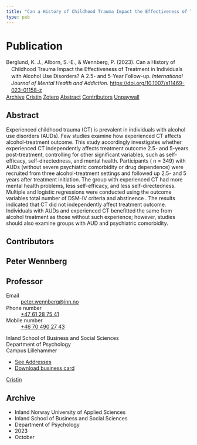 ```yaml
---
title: "Can a History of Childhood Trauma Impact the Effectiveness of Treatment in Individuals with Alcohol Use Disorders? A 2.5- and 5-Year Follow-up"
type: pub
---
```

<h1>Publication</h1>
<article id="csl-bib-container-D992S8PD" class="csl-bib-container">
  <div class="csl-bib-body" style="line-height: 1.35; padding-left: 1em; text-indent:-1em;">
  <div class="csl-entry">Berglund, K. J., Alborn, S.-E., &amp; Wennberg, P. (2023). Can a History of Childhood Trauma Impact the Effectiveness of Treatment in Individuals with Alcohol Use Disorders? A 2.5- and 5-Year Follow-up. <i>International Journal of Mental Health and Addiction</i>. <a href="https://doi.org/10.1007/s11469-023-01158-z">https://doi.org/10.1007/s11469-023-01158-z</a></div>
</div>
  <div class="csl-bib-buttons">
    <a href="#taxonomy-article-D992S8PD" class="csl-bib-button">Archive</a>
    <a href="https://app.cristin.no/results/show.jsf?id=2190582" alt="Cristin URL" class="csl-bib-button">Cristin</a>
    <a href="http://zotero.org/groups/5022929/items/D992S8PD" alt="Zotero URL" class="csl-bib-button">Zotero</a>
    <a href="#abstract-article-D992S8PD" class="csl-bib-button">Abstract</a>
    <a href="#contributors-article-D992S8PD" class="csl-bib-button">Contributors</a>
    <a href="https://link.springer.com/content/pdf/10.1007/s11469-023-01158-z.pdf" class="csl-bib-button">Unpaywall</a>
  </div>
  <div id="csl-bib-meta-container-D992S8PD"></div>
</article>
<div id="csl-bib-meta-D992S8PD" class="csl-bib-meta">
  <article id="abstract-article-D992S8PD" class="abstract-article">
    <h1>Abstract</h1>
    Experienced childhood trauma (CT) is prevalent in individuals with alcohol use disorders (AUDs). Few studies examine how experienced CT affects alcohol-treatment outcome. This study accordingly investigates whether experienced CT independently affects treatment outcome 2.5- and 5-years post-treatment, controlling for other significant variables, such as self-efficacy, self-directedness, and mental health. Participants ( n = 349) with AUDs (without severe psychiatric comorbidity or drug dependence) were recruited from three alcohol-treatment settings and followed up 2.5- and 5 years after treatment initiation. The group with experienced CT had more mental health problems, less self-efficacy, and less self-directedness. Multiple and logistic regressions were conducted using the outcome variables total number of DSM-IV criteria and abstinence . The results indicated that CT did not independently affect treatment outcome. Individuals with AUDs and experienced CT benefitted the same from alcohol treatment as those without such experience; however, studies should also examine groups with AUD and psychiatric comorbidity.
  </article>
  <article id="contributors-article-D992S8PD" class="contributors-article">
    <h1>Contributors</h1>
    <div class="personas">
<div class="vrtx-hinn-person-card">
<div class="photo">
<i class="lar la-user-circle missing-person"></i>
</div>
<div class="info">
<hgroup><h1>Peter Wennberg</h1>
<h2>Professor</h2>
</hgroup><dl>
<dt>Email</dt>
<dd>
<a href="mailto:peter.wennberg@inn.no">peter.wennberg@inn.no</a>
</dd>
<dt>Phone number</dt>
<dd><a href="tel:+4761287541">
+47 61 28 75 41
</a></dd>
<dt>Mobile number</dt>
<dd><a href="tel:+46704902743">
+46 70 490 27 43
</a></dd>
</dl>
<p>
Inland School of Business and Social Sciences<br>
Department of Psychology<br>
Campus Lillehammer
</p>
<ul class="vrtx-hinn-links">
<li><a href="https://www.inn.no/english/find-an-employee/peter-wennberg.html#vrtx-hinn-addresses">See Addresses</a></li>
<li><a href="https://www.inn.no/english/find-an-employee/peter-wennberg.html?vrtx=vcf">Download business card</a></li>
</ul>
</div>
</div>
<a href="https://app.cristin.no/persons/show.jsf?id=1497957" alt="Cristin URL" class="personas-cristin">Cristin</a>
</div>
  </article>
  <article id="taxonomy-article-D992S8PD" class="taxonomy-article">
    <h1>Archive</h1>
    <ul>
      <li>Inland Norway University of Applied Sciences</li>
      <li>Inland School of Business and Social Sciences</li>
      <li>Department of Psychology</li>
      <li>2023</li>
      <li>October</li>
    </ul>
  </article>
</div>
